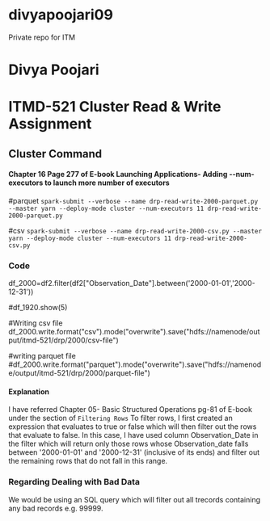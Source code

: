 
# divyapoojari09
Private repo for ITM
# Divya Poojari

# ITMD-521 Cluster Read & Write Assignment 

## Cluster Command

#### Chapter 16 Page 277 of E-book Launching Applications- Adding --num-executors to launch more number of executors
#parquet 
```spark-submit --verbose --name drp-read-write-2000-parquet.py --master yarn --deploy-mode cluster --num-executors 11 drp-read-write-2000-parquet.py``` 

#csv
```spark-submit --verbose --name drp-read-write-2000-csv.py --master yarn --deploy-mode cluster --num-executors 11 drp-read-write-2000-csv.py```


### Code


df_2000=df2.filter(df2["Observation_Date"].between('2000-01-01','2000-12-31'))

#df_1920.show(5)

#Writing csv file
df_2000.write.format("csv").mode("overwrite").save("hdfs://namenode/output/itmd-521/drp/2000/csv-file")

#writing parquet file
#df_2000.write.format("parquet").mode("overwrite").save("hdfs://namenode/output/itmd-521/drp/2000/parquet-file")


#### Explanation

I have referred Chapter 05- Basic Structured Operations pg-81 of E-book under the section of `Filtering Rows`
To filter rows, I first created an expression that evaluates to true or false which will then filter out the rows that evaluate to false. In this case, I have used column Observation_Date in the filter which will return only those rows whose Observation_date falls between '2000-01-01' and '2000-12-31' (inclusive of its ends) and filter out the remaining rows that do not fall in this range.

### Regarding Dealing with Bad Data

We would be using an SQL query which will filter out all trecords containing any bad records e.g. 99999.

